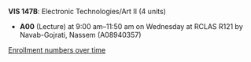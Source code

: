 **VIS 147B**: Electronic Technologies/Art II (4 units)

- **A00** (Lecture) at 9:00 am–11:50 am on Wednesday at RCLAS R121 by Navab-Gojrati, Nassem (A08940357)

[Enrollment numbers over time](./VIS147B.tsv)
